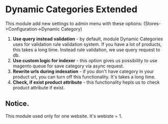 # Dynamic Categories Extended

This module add new settings to admin menu with these options: (Stores->Configuration->Dynamic Category)
1. **Use query instead validation** - by default, module Dynamic Categories uses for validation rule validation system. If you have a lot of products, this
takes a long time. Instead rule validation, we use query request to db.
2. **Use custom logic for indexer** - this option gives us possibility to use magento queue for save category via async request.
3. **Rewrite urls during indexation** - if you don't have category in your product url, you can turn off this functionality. It's takes a long time.
4. **Check, if exist product attribute** - this functionality hepls us to check product attribute if exist.

## Notice.

This module used only for one website. It's webiste = 1.
